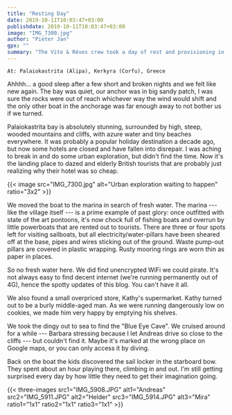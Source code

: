 ```yaml
---
title: "Resting Day"
date: 2019-10-11T10:03:47+03:00
publishdate: 2019-10-11T10:03:47+03:00
image: "IMG_7300.jpg"
author: "Pieter Jan"
gpx: ""
summary: "The Vite & Rêves crew took a day of rest and provisioning in Palaiokastrita before our crossing to Italy."
---
```


`At: Palaiokastrita (Alipa), Kerkyra (Corfu), Greece`

Ahhhh... a good sleep after a few short and broken nights and we felt like new again. The bay was quiet, our anchor was in big sandy patch, I was sure the rocks were out of reach whichever way the wind would shift and the only other boat in the anchorage was far enough away to not bother us if we turned.

Palaiokastrita bay is absolutely stunning, surrounded by high, steep, wooded mountains and cliffs, with azure water and tiny beaches everywhere. It was probably a popular holiday destination a decade ago, but now some hotels are closed and have fallen into disrepair. I was aching to break in and do some urban exploration, but didn't find the time. Now it's the landing place to dazed and elderly British tourists that are probably just realizing why their hotel was so cheap.

{{< image src="IMG_7300.jpg" alt="Urban exploration waiting to happen" ratio="3x2" >}}

We moved the boat to the marina in search of fresh water. The marina --- like the village itself --- is a prime example of past glory: once outfitted with state of the art pontoons, it's now chock full of fishing boats and overrun by little powerboats that are rented out to tourists. There are three or four spots left for visiting sailboats, but all electricity/water-pillars have been sheared off at the base, pipes and wires sticking out of the ground. Waste pump-out pillars are covered in plastic wrapping. Rusty mooring rings are worn thin as paper in places.

So no fresh water here. We did find unencrypted WiFi we could pirate. It's not always easy to find decent internet (we're running permanently out of 4G), hence the spotty updates of this blog. You can't have it all.

We also found a small overpriced store, Kathy's supermarket. Kathy turned out to be a burly middle-aged man. As we were running dangerously low on cookies, we made him very happy by emptying his shelves.

We took the dingy out to sea to find the "Blue Eye Cave". We cruised around for a while --- Barbara stressing because I let Andreas drive so close to the cliffs --- but couldn't find it. Maybe it's marked at the wrong place on Google maps, or you can only access it by diving.

Back on the boat the kids discovered the sail locker in the starboard bow. They spent about an hour playing there, climbing in and out. I'm still getting surprised every day by how little they need to get their imagination going.

{{< three-images src1="IMG_5908.JPG" alt1="Andreas" src2="IMG_5911.JPG" alt2="Helder" src3="IMG_5914.JPG" alt3="Mira"  ratio1="1x1" ratio2="1x1" ratio3="1x1" >}}

